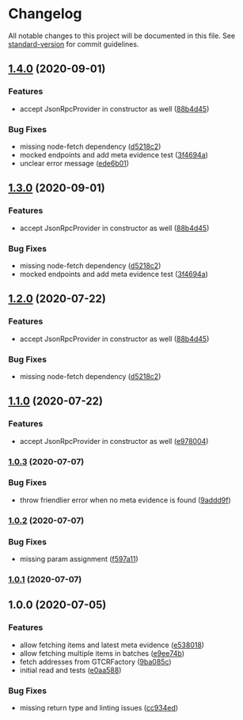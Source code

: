 # Changelog

All notable changes to this project will be documented in this file. See [standard-version](https://github.com/conventional-changelog/standard-version) for commit guidelines.

## [1.4.0](https://github.com/kleros/gtcr-sdk/compare/v1.0.3...v1.4.0) (2020-09-01)


### Features

* accept JsonRpcProvider in constructor as well ([88b4d45](https://github.com/kleros/gtcr-sdk/commit/88b4d45d2ea147b4c0ca17935ed0de090ffac54b))


### Bug Fixes

* missing node-fetch dependency ([d5218c2](https://github.com/kleros/gtcr-sdk/commit/d5218c24143670042bc6c5373aecbd7a801b8a89))
* mocked endpoints and add meta evidence test ([3f4694a](https://github.com/kleros/gtcr-sdk/commit/3f4694a368a3778097274f60c0807743c23d0004))
* unclear error message ([ede6b01](https://github.com/kleros/gtcr-sdk/commit/ede6b0178640c6834663a3697f970509dec18d9e))

## [1.3.0](https://github.com/kleros/gtcr-sdk/compare/v1.0.3...v1.3.0) (2020-09-01)


### Features

* accept JsonRpcProvider in constructor as well ([88b4d45](https://github.com/kleros/gtcr-sdk/commit/88b4d45d2ea147b4c0ca17935ed0de090ffac54b))


### Bug Fixes

* missing node-fetch dependency ([d5218c2](https://github.com/kleros/gtcr-sdk/commit/d5218c24143670042bc6c5373aecbd7a801b8a89))
* mocked endpoints and add meta evidence test ([3f4694a](https://github.com/kleros/gtcr-sdk/commit/3f4694a368a3778097274f60c0807743c23d0004))

## [1.2.0](https://github.com/kleros/gtcr-sdk/compare/v1.0.3...v1.2.0) (2020-07-22)


### Features

* accept JsonRpcProvider in constructor as well ([88b4d45](https://github.com/kleros/gtcr-sdk/commit/88b4d45d2ea147b4c0ca17935ed0de090ffac54b))


### Bug Fixes

* missing node-fetch dependency ([d5218c2](https://github.com/kleros/gtcr-sdk/commit/d5218c24143670042bc6c5373aecbd7a801b8a89))

## [1.1.0](https://github.com/kleros/gtcr-sdk/compare/v1.0.3...v1.1.0) (2020-07-22)


### Features

* accept JsonRpcProvider in constructor as well ([e978004](https://github.com/kleros/gtcr-sdk/commit/e97800491b53f66f0a946c574ae45dfe8ee27ff3))

### [1.0.3](https://github.com/kleros/gtcr-sdk/compare/v1.0.2...v1.0.3) (2020-07-07)


### Bug Fixes

* throw friendlier error when no meta evidence is found ([9addd9f](https://github.com/kleros/gtcr-sdk/commit/9addd9f0e9ac0002e3c2bade83e1e6a5a4949307))

### [1.0.2](https://github.com/kleros/gtcr-sdk/compare/v1.0.1...v1.0.2) (2020-07-07)


### Bug Fixes

* missing param assignment ([f597a11](https://github.com/kleros/gtcr-sdk/commit/f597a11890b353680faa3aead6210d473965ca64))

### [1.0.1](https://github.com/kleros/gtcr-sdk/compare/v1.0.0...v1.0.1) (2020-07-07)

## 1.0.0 (2020-07-05)


### Features

* allow fetching items and latest meta evidence ([e538018](https://github.com/kleros/gtcr-sdk/commit/e5380183c14290ca5cf365e9f63fd218d1b83edd))
* allow fetching multiple items in batches ([e9ee74b](https://github.com/kleros/gtcr-sdk/commit/e9ee74ba873ae057837ca8c4d996017df6db5cbd))
* fetch addresses from GTCRFactory ([9ba085c](https://github.com/kleros/gtcr-sdk/commit/9ba085ce36382785d069a9090f027c587656abe4))
* initial read and tests ([e0aa588](https://github.com/kleros/gtcr-sdk/commit/e0aa5884263a77c84dd8e429c8240d8146574cca))


### Bug Fixes

* missing return type and linting issues ([cc934ed](https://github.com/kleros/gtcr-sdk/commit/cc934edeffae26a9ea7596305ea667aca683775e))
